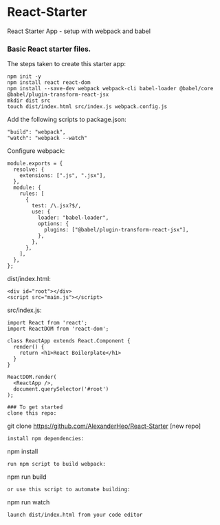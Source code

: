 # React-Starter
React Starter App - setup with webpack and babel

### Basic React starter files.

The steps taken to create this starter app:
```
npm init -y
npm install react react-dom
npm install --save-dev webpack webpack-cli babel-loader @babel/core @babel/plugin-transform-react-jsx
mkdir dist src
touch dist/index.html src/index.js webpack.config.js
```

Add the following scripts to package.json:
```
"build": "webpack",
"watch": "webpack --watch"
```

Configure webpack:
```
module.exports = {
  resolve: {
    extensions: [".js", ".jsx"],
  },
  module: {
    rules: [
      {
        test: /\.jsx?$/,
        use: {
          loader: "babel-loader",
          options: {
            plugins: ["@babel/plugin-transform-react-jsx"],
          },
        },
      },
    ],
  },
};
```

dist/index.html:
```
<div id="root"></div>
<script src="main.js"></script>
```

src/index.js:
```
import React from 'react';
import ReactDOM from 'react-dom';

class ReactApp extends React.Component {
  render() {
    return <h1>React Boilerplate</h1>
  }
}

ReactDOM.render(
  <ReactApp />,
  document.querySelector('#root')
);

### To get started
clone this repo:
```
git clone https://github.com/AlexanderHeo/React-Starter [new repo]
```
install npm dependencies:
```
npm install
```
run npm script to build webpack:
```
npm run build
```
or use this script to automate building:
```
npm run watch
```
launch dist/index.html from your code editor
